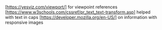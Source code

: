 [https://yesviz.com/viewport/] for viewpoint references
[https://www.w3schools.com/cssref/pr_text_text-transform.asp] helped with text in caps
[https://developer.mozilla.org/en-US/] on information with responsive images